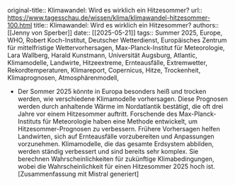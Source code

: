 original-title:: Klimawandel: Wird es wirklich ein Hitzesommer?
url:: https://www.tagesschau.de/wissen/klima/klimawandel-hitzesommer-100.html
title:: Klimawandel: Wird es wirklich ein Hitzesommer?
authors:: [[Jenny von Sperber]]
date:: [[2025-05-21]]
tags:: Summer 2025, Europe, WHO, Robert Koch-Institut, Deutscher Wetterdienst, Europäisches Zentrum für mittelfristige Wettervorhersagen, Max-Planck-Institut für Meteorologie, Lara Wallberg, Harald Kunstmann, Universität Augsburg, Atlantic, Klimamodelle, Landwirte, Hitzeextreme, Ernteausfälle, Extremwetter, Rekordtemperaturen, Klimareport, Copernicus, Hitze, Trockenheit, Klimaprognosen, Atmosphärenmodell,

- Der Sommer 2025 könnte in Europa besonders heiß und trocken werden, wie verschiedene Klimamodelle vorhersagen. Diese Prognosen werden durch anhaltende Wärme im Nordatlantik bestätigt, die oft drei Jahre vor einem Hitzesommer auftritt. Forschende des Max-Planck-Instituts für Meteorologie haben eine Methode entwickelt, um Hitzesommer-Prognosen zu verbessern. Frühere Vorhersagen helfen Landwirten, sich auf Ernteausfälle vorzubereiten und Anpassungen vorzunehmen. Klimamodelle, die das gesamte Erdsystem abbilden, werden ständig verbessert und sind bereits sehr komplex. Sie berechnen Wahrscheinlichkeiten für zukünftige Klimabedingungen, wobei die Wahrscheinlichkeit für einen Hitzesommer 2025 hoch ist.
  [Zusammenfassung mit Mistral generiert]
